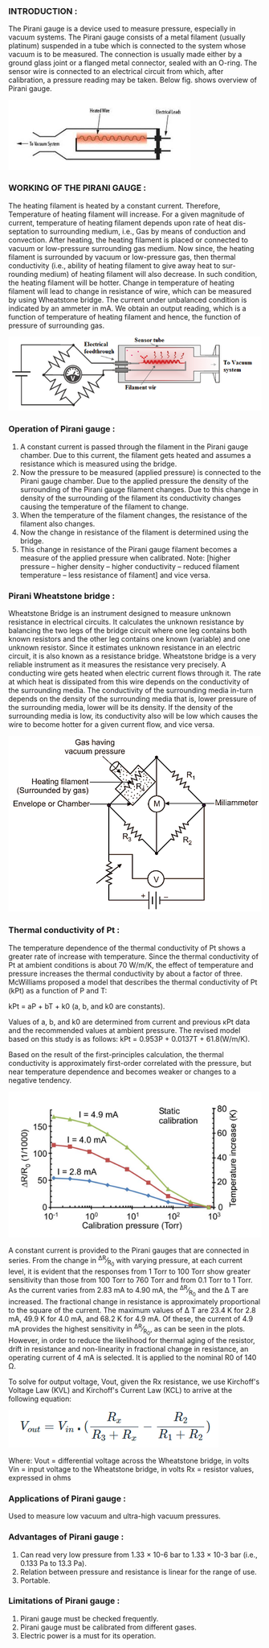 ### INTRODUCTION :

The Pirani gauge is a device used to measure pressure, especially in vacuum systems. The Pirani gauge consists of a metal filament (usually platinum) suspended in a tube which is connected to the system whose vacuum is to be measured. The connection is usually made either by a ground glass joint or a flanged metal connector, sealed with an O-ring. The sensor wire is connected to an electrical circuit from which, after calibration, a pressure reading may be taken.
Below fig. shows overview of Pirani gauge. 

![1](images/piraniGuage.png)

### WORKING OF THE PIRANI GAUGE : 
The heating filament is heated by a constant current. Therefore, Temperature of heating filament will increase. For a given magnitude of current, temperature of heating filament depends upon rate of heat dis- septation to surrounding medium, i.e., Gas by means of conduction and convection. After heating, the heating filament is placed or connected to vacuum or low-pressure surrounding gas medium. Now since, the heating filament is surrounded by vacuum or low-pressure gas, then thermal conductivity (i.e., ability of heating filament to give away heat to sur- rounding medium) of heating filament will also decrease. In such condition, the heating filament will be hotter. Change in temperature of heating filament will lead to change in resistance of wire, which can be measured by using Wheatstone bridge. The current under unbalanced condition is indicated by an ammeter in mA. We obtain an output reading, which is a function of temperature of heating filament and hence, the function of pressure of surrounding gas.

![2](images/schematic-diagram-for-Pirani-gauge.png)



### Operation of Pirani gauge :

1.	A constant current is passed through the filament in the Pirani gauge chamber. Due to this current, the filament gets heated and assumes a resistance which is measured using the bridge.
2.	Now the pressure to be measured (applied pressure) is connected to the Pirani gauge chamber. Due to the applied pressure the density of the surrounding of the Pirani gauge filament changes. Due to this change in density of the surrounding of the filament its conductivity changes causing the temperature of the filament to change.
3.	When the temperature of the filament changes, the resistance of the filament also changes.
4.	Now the change in resistance of the filament is determined using the bridge.
5.	This change in resistance of the Pirani gauge filament becomes a measure of the applied pressure when calibrated.
Note: [higher pressure – higher density – higher conductivity – reduced filament temperature – less resistance of filament] and vice versa.


### Pirani Wheatstone bridge : 

Wheatstone Bridge is an instrument designed to measure unknown resistance in electrical circuits. It calculates the unknown resistance by balancing the two legs of the bridge circuit where one leg contains both known resistors and the other leg contains one known (variable) and one unknown resistor. Since it estimates unknown resistance in an electric circuit, it is also known as a resistance bridge. Wheatstone bridge is a very reliable instrument as it measures the resistance very precisely.
A conducting wire gets heated when electric current flows through it. The rate at which heat is dissipated from this wire depends on the conductivity of the surrounding media. 
The conductivity of the surrounding media in-turn depends on the density of the surrounding media that is, lower pressure of the surrounding media, lower will be its density. If the density of the surrounding media is low, its conductivity also will be low which causes the wire to become hotter for a given current flow, and vice versa.

![3](images/Pirani-Gauge.png)


### Thermal conductivity of Pt : 

The temperature dependence of the thermal conductivity of Pt shows a greater rate of increase with temperature.  Since the thermal conductivity of Pt at ambient conditions is about 70 W/m/K, the effect of temperature and pressure increases the thermal conductivity by about a factor of three. McWilliams proposed a model that describes the thermal conductivity of Pt (kPt) as a function of P and T: 

kPt = aP + bT + k0 (a, b, and k0 are constants). 

Values of a, b, and k0 are determined from current and previous κPt data and the recommended values at ambient pressure. The revised model based on this study is as follows:
kPt = 0.953P + 0.0137T + 61.8(W/m/K). 

Based on the result of the first-principles calculation, the thermal conductivity is approximately first-order correlated with the pressure, but near temperature dependence and becomes weaker or changes to a negative tendency. 

![3](images/piraniTheoryGraph.png)

A constant current is provided to the Pirani gauges that are connected in series. From the change in <sup>&Delta;R</sup>&frasl;<sub>R<sub>0</sub></sub> with varying  pressure, at each current level, it is evident that the responses from 1 Torr to 100 Torr show greater sensitivity than those from 100 Torr to 760 Torr and from 0.1 Torr to 1 Torr. As the current varies from 2.83 mA to 4.90 mA, the   <sup>&Delta;R</sup>&frasl;<sub>R<sub>0</sub></sub> and the  &Delta; T are increased. The fractional change in resistance is approximately proportional to the square of the current. The maximum values of &Delta; T are 23.4 K for 2.8 mA, 49.9 K for 4.0 mA, and 68.2 K for 4.9 mA. Of these, the current of 4.9 mA provides the highest sensitivity in   <sup>&Delta;R</sup>&frasl;<sub>R<sub>0</sub></sub>, as can be seen in the plots. However, in order to reduce the likelihood for thermal aging of the resistor, drift in resistance and non-linearity in fractional change in resistance, an operating current of 4 mA is selected. It is applied to the nominal R0 of 140 &Omega;. 


To solve for output voltage, Vout, given the Rx resistance, we use Kirchoff's Voltage Law (KVL) and Kirchoff's Current Law (KCL) to arrive at the following equation:

![4](images/formulaVout.png)


Where:
Vout = differential voltage across the Wheatstone bridge, in volts
Vin = input voltage to the Wheatstone bridge, in volts
Rx = resistor values, expressed in ohms


### Applications of Pirani gauge :
Used to measure low vacuum and ultra-high vacuum pressures.

### Advantages of Pirani gauge :

1.	Can read very low pressure from 1.33 × 10-6 bar to 1.33 × 10-3 bar (i.e., 0.133 Pa to 13.3 Pa).
2.	Relation between pressure and resistance is linear for the range of use.
3.	Portable.

### Limitations of Pirani gauge :
1.	Pirani gauge must be checked frequently.
2.	Pirani gauge must be calibrated from different gases.
3.	Electric power is a must for its operation.